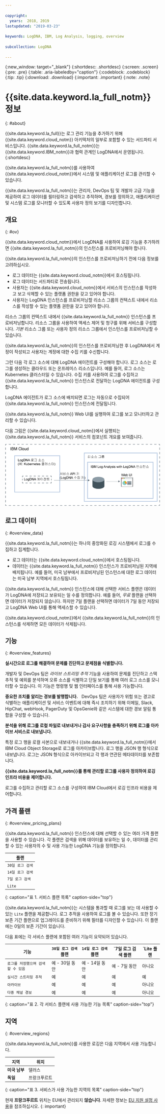 ```yaml
---

copyright:
  years:  2018, 2019
lastupdated: "2019-03-23"

keywords: LogDNA, IBM, Log Analysis, logging, overview

subcollection: LogDNA

---
```


{:new_window: target="_blank"}
{:shortdesc: .shortdesc}
{:screen: .screen}
{:pre: .pre}
{:table: .aria-labeledby="caption"}
{:codeblock: .codeblock}
{:tip: .tip}
{:download: .download}
{:important: .important}
{:note: .note}

# {{site.data.keyword.la_full_notm}} 정보
{: #about}

{{site.data.keyword.la_full}}는 로그 관리 기능을 추가하기 위해 {{site.data.keyword.cloud_notm}} 아키텍처의 일부로 포함할 수 있는 서드파티 서비스입니다. {{site.data.keyword.la_full_notm}}는 {{site.data.keyword.IBM_notm}}과 협력 관계인 LogDNA에서 운영됩니다.
{:shortdesc}

{{site.data.keyword.la_full_notm}}를 사용하여 {{site.data.keyword.cloud_notm}}에서 시스템 및 애플리케이션 로그를 관리할 수 있습니다.

{{site.data.keyword.la_full_notm}}는 관리자, DevOps 팀 및 개발자 고급 기능을 제공하여 로그 데이터를 필터링하고 검색하고 추적하며, 경보를 정의하고, 애플리케이션 및 시스템 로그를 모니터할 수 있도록 사용자 정의 보기를 디자인합니다.


## 개요
{: #ov}

{{site.data.keyword.cloud_notm}}에서 LogDNA를 사용하여 로깅 기능을 추가하려면 {{site.data.keyword.la_full_notm}}의 인스턴스를 프로비저닝해야 합니다.

{{site.data.keyword.la_full_notm}}의 인스턴스를 프로비저닝하기 전에 다음 정보를 고려하십시오.
* 로그 데이터는 {{site.data.keyword.cloud_notm}}에서 호스팅됩니다.
* 로그 데이터는 서드파티로 전송됩니다.
* 사용자는 {{site.data.keyword.cloud_notm}}에서 서비스의 인스턴스를 작성하고 보고 삭제할 수 있는 플랫폼 권한을 갖고 있어야 합니다.
* 사용자는 LogDNA 인스턴스를 프로비저닝할 리소스 그룹의 컨텍스트 내에서 리소스를 작성할 수 있는 플랫폼 권한을 갖고 있어야 합니다.

리소스 그룹의 컨텍스트 내에서 {{site.data.keyword.la_full_notm}} 인스턴스를 프로비저닝합니다. 리소스 그룹을 사용하여 액세스 제어 및 청구를 위해 서비스를 구성합니다. *기본* 리소스 그룹 또는 사용자 정의 리소스 그룹에서 인스턴스를 프로비저닝할 수 있습니다.

{{site.data.keyword.la_full_notm}}의 인스턴스를 프로비저닝한 후 LogDNA에서 계정이 작성되고 사용자는 계정에 대한 수집 키를 수신합니다.

그런 다음 각 로그 소스에 대해 LogDNA 에이전트를 구성해야 합니다. 로그 소스는 로그를 생성하는 클라우드 또는 온프레미스 리소스입니다. 예를 들어, 로그 소스는 Kubernetes 클러스터일 수 있습니다. 수집 키를 사용하여 로그를 수집하고 {{site.data.keyword.la_full_notm}} 인스턴스로 전달하는 LogDNA 에이전트를 구성합니다.

LogDNA 에이전트가 로그 소스에 배치되면 로그는 자동으로 수집되어 {{site.data.keyword.la_full_notm}} 인스턴스에 전달됩니다.

{{site.data.keyword.la_full_notm}} Web UI를 실행하여 로그를 보고 모니터하고 관리할 수 있습니다.

다음 그림은 {{site.data.keyword.cloud_notm}}에서 실행되는 {{site.data.keyword.la_full_notm}} 서비스의 컴포넌트 개요를 보여줍니다.

![{{site.data.keyword.cloud_notm}}의 {{site.data.keyword.la_full_notm}} 컴포넌트 개요](images/components.png "{{site.data.keyword.cloud_notm}}의 {{site.data.keyword.la_full_notm}} 컴포넌트 개요")


## 로그 데이터
{: #overview_data}

{{site.data.keyword.la_full_notm}}는 하나의 중앙화된 로깅 시스템에서 로그를 수집하고 집계합니다.

* 로그 데이터는 {{site.data.keyword.cloud_notm}}에서 호스팅됩니다.
* 데이터는 {{site.data.keyword.la_full_notm}} 인스턴스가 프로비저닝된 지역에 배치됩니다. 예를 들어, 미국 남부에서 프로비저닝된 인스턴스에 대한 로그 데이터는 미국 남부 지역에서 호스팅됩니다.

{{site.data.keyword.la_full_notm}} 인스턴스에 대해 선택한 서비스 플랜은 데이터가 LogDNA에 저장되고 보유되는 일 수를 정의합니다. 예를 들어, *무료* 플랜을 선택하면 데이터가 저장되지 않습니다. 하지만 7일 플랜을 선택하면 데이터가 7일 동안 저장되고 LogDNA Web UI를 통해 액세스할 수 있습니다.

{{site.data.keyword.cloud_notm}}에서 {{site.data.keyword.la_full_notm}}의 인스턴스를 삭제하면 모든 데이터가 삭제됩니다.



## 기능
{: #overview_features}

**실시간으로 로그를 해결하여 문제를 진단하고 문제점을 식별합니다.**

개발자 및 DevOps 팀은 *라이브 스트리밍 추적* 기능을 사용하여 문제를 진단하고 스택 추적 및 예외를 분석하며 오류 소스를 식별하고 단일 보기를 통해 여러 로그 소스를 모니터할 수 있습니다. 이 기능은 명령행 및 웹 인터페이스를 통해 사용 가능합니다.

**중요한 조치를 알리는 경보를 발행합니다.**
 
DevOps 팀은 사용자가 위험 또는 경고로 식별하는 애플리케이션 및 서비스 이벤트에 대해 즉시 조치하기 위해 이메일, Slack, HipChat, webHook, PagerDuty 및 OpsGenie와 같은 시스템에 대한 경보 알림 통합을 구성할 수 있습니다.

**분석을 위해 로그를 로컬 파일로 내보내거나 감사 요구사항을 충족하기 위해 로그를 아카이브 서비스로 내보냅니다.**

특정 로그 행을 로컬 사본으로 내보내거나 {{site.data.keyword.la_full_notm}}에서 IBM Cloud Object Storage로 로그를 아카이브합니다.
로그 행을 JSON 행 형식으로 내보냅니다. 로그는 JSON 형식으로 아카이브되고 각 행과 연관된 메타데이터를 보존합니다.

**{{site.data.keyword.la_full_notm}}를 통해 관리할 로그를 사용자 정의하여 로깅 인프라 비용을 제어합니다.**

로그를 수집하고 관리할 로그 소스를 구성하여 IBM Cloud에서 로깅 인프라 비용을 제어합니다.


## 가격 플랜
{: #overview_pricing_plans}

{{site.data.keyword.la_full_notm}} 인스턴스에 대해 선택할 수 있는 여러 가격 플랜을 사용할 수 있습니다. 각 플랜은 검색을 위해 데이터를 보유하는 일 수, 데이터를 관리할 수 있는 사용자의 수 및 사용 가능한 LogDNA 기능을 정의합니다.

| 플랜                     | 
|--------------------------|
| `30일 로그 검색`  |
| `14일 로그 검색`  |
| `7일 로그 검색`   |
| `Lite`                  |
{: caption="표 1. 서비스 플랜 목록" caption-side="top"} 

{{site.data.keyword.la_full_notm}}는 시스템을 통과할 때 로그를 보는 데 사용할 수 있는 `Lite` 플랜을 제공합니다. 로그 추적을 사용하여 로그를 볼 수 있습니다. 또한 장기 보존 기간 플랜으로 업그레이드를 준비하기 위해 필터를 디자인할 수 있습니다. 이 플랜에는 0일의 보존 기간이 있습니다.

다음 표에는 각 서비스 플랜에 포함된 여러 기능이 요약되어 있습니다.

| 기능                          | `30일 로그 검색` 플랜 | `14일 로그 검색` 플랜    | `7일 로그 검색 플랜     | `Lite 플랜 | 
|----------------------------------|-------------------------|-------------------------------|-----------------------------|--------------|
| `로그를 저장했으며 검색할 수 있음` | 예 - 30일 동안       | 예 - 14일 동안             | 예 - 7일 동안            |아니오           |
| `실시간 스트리밍 추적`            |예                     |예                           |예                         |예          |
| `아카이브`                      |예                     |예                           |예                         |아니오           |
| `다중 채널 경보`         |예                     |예                           |예                         |아니오           | 
{: caption="표 2. 각 서비스 플랜에 사용 가능한 기능 목록" caption-side="top"} 



## 지역
{: #overview_regions}

{{site.data.keyword.la_full_notm}}를 사용한 로깅은 다음 지역에서 사용 가능합니다.

| 지역                | 위치  |
|-----------------------|-----------|
| **미국 남부**          | 댈러스    |
| **독일**             | 프랑크푸르트 | 
{: caption="표 3. 서비스가 사용 가능한 지역의 목록" caption-side="top"} 

현재 **프랑크푸르트** 위치는 EU에서 관리되지 **않습니다**. 자세한 정보는 [EU 지원 설정 사용](/docs/account?topic=account-eu-hipaa-supported#bill_eusupported)을 참조하십시오.
{: important}




